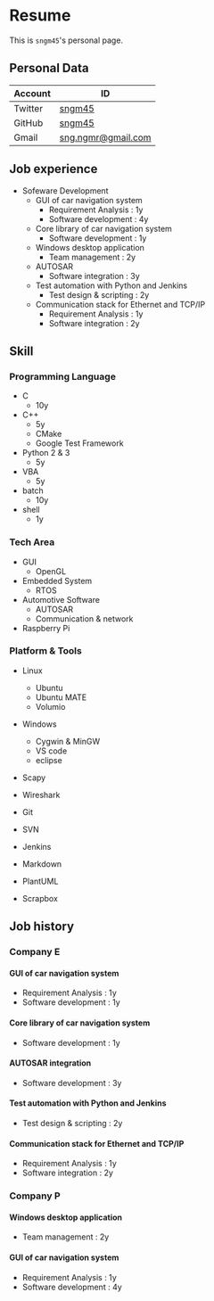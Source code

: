 # Resume
This is `sngm45`'s personal page.

## Personal Data

| Account | ID |
|---------|---|
| Twitter | [sngm45](https://twitter.com/sngm45) |
| GitHub | [sngm45](https://github.com/sngm45) |
| Gmail | [sng.ngmr@gmail.com](sng.ngmr@gmail.com) |


## Job experience
- Sofeware Development
  - GUI of car navigation system
    - Requirement Analysis : 1y
    - Software development : 4y
  - Core library of car navigation system
    - Software development : 1y
  - Windows desktop application
    - Team management : 2y
  - AUTOSAR
    - Software integration : 3y
  - Test automation with Python and Jenkins
    - Test design & scripting : 2y
  - Communication stack for Ethernet and TCP/IP
    - Requirement Analysis : 1y
    - Software integration : 2y


## Skill

### Programming Language
- C
  - 10y
- C++
  - 5y
  - CMake
  - Google Test Framework
- Python 2 & 3
  - 5y
- VBA
  - 5y
- batch
  - 10y
- shell
  - 1y

### Tech Area
- GUI
  - OpenGL
- Embedded System
  - RTOS
- Automotive Software
  - AUTOSAR
  - Communication & network
- Raspberry Pi


### Platform & Tools
- Linux
  - Ubuntu
  - Ubuntu MATE
  - Volumio

- Windows
  - Cygwin & MinGW
  - VS code
  - eclipse

- Scapy
- Wireshark

- Git
- SVN
- Jenkins

- Markdown
- PlantUML
- Scrapbox



## Job history

### Company E

#### GUI of car navigation system
- Requirement Analysis : 1y
- Software development : 1y

#### Core library of car navigation system
- Software development : 1y

#### AUTOSAR integration
- Software development : 3y

#### Test automation with Python and Jenkins
- Test design & scripting : 2y

#### Communication stack for Ethernet and TCP/IP
- Requirement Analysis : 1y
- Software integration : 2y


### Company P

#### Windows desktop application
- Team management : 2y

#### GUI of car navigation system
- Requirement Analysis : 1y
- Software development : 4y


